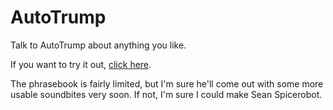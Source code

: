 # AutoTrump
Talk to AutoTrump about anything you like.

If you want to try it out, <a href="http://exp.lukegb.co.uk/trump/" target="_blank">click here</a>.

The phrasebook is fairly limited, but I'm sure he'll come out with some more usable soundbites very soon. If not, I'm sure I could make Sean Spicerobot.
